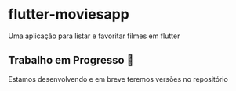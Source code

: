 # flutter-moviesapp
Uma aplicação para listar e favoritar filmes em flutter

## Trabalho em Progresso 🚀
Estamos desenvolvendo e em breve teremos versões no repositório
